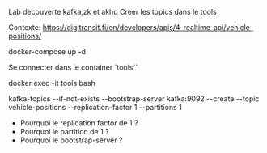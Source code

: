 Lab decouverte kafka,zk et akhq
Creer les topics dans le tools


Contexte:
https://digitransit.fi/en/developers/apis/4-realtime-api/vehicle-positions/



docker-compose up -d

Se connecter dans le container `tools``

docker exec -it tools bash

kafka-topics --if-not-exists --bootstrap-server kafka:9092 --create --topic vehicle-positions --replication-factor 1 --partitions 1

- Pourquoi le replication factor de 1 ?
- Pourquoi le partition de 1 ?
- Pourquoi le bootstrap-server ?

